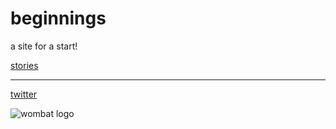 # beginnings 
a site for a start!

[stories](https://dorianbrennan.github.io/beginnings/shortstories) 

---

[twitter](https://twitter.com/dorian_brennan "twitter")


![wombat logo](https://dorianbrennan.github.io/beginnings/images/logosmall.png)

